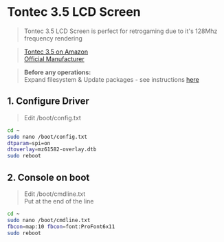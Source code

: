 # Tontec 3.5 LCD Screen

> Tontec 3.5 LCD Screen is perfect for retrogaming due to it's 128Mhz frequency rendering<br>

> [Tontec 3.5 on Amazon](http://www.amazon.fr/dp/B00OFLKPG4)<br>
> [Official Manufacturer](http://www.itontec.com/product-detail/product-name-9/)<br>

> **Before any operations:**<br>
> Expand filesystem & Update packages - see instructions [here](./../tips/_update_system.md)

## 1. Configure Driver

> Edit /boot/config.txt

```bash
cd ~
sudo nano /boot/config.txt
dtparam=spi=on
dtoverlay=mz61582-overlay.dtb
sudo reboot
```

## 2. Console on boot

> Edit /boot/cmdline.txt<br>
> Put at the end of the line

```bash
cd ~
sudo nano /boot/cmdline.txt
fbcon=map:10 fbcon=font:ProFont6x11
sudo reboot
```
